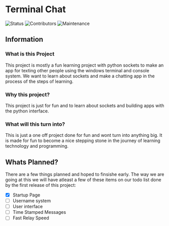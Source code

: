 # Terminal Chat
![Status](https://img.shields.io/badge/Status-In%20Development-yellow)
![Contributors](https://img.shields.io/badge/Contributers-2-blue)
![Maintenance](https://img.shields.io/badge/Maintenance-Close%20To%20None-red)


## Information

### What is this Project
This project is mostly a fun learning project with python sockets
to make an app for texting other people using the windows terminal and console system. We want to learn about sockets and make a chatting app in the process of the steps of learning.

### Why this project?
This project is just for fun and to learn about sockets and building apps with the python interface.

### What will this turn into?
This is just a one off project done for fun and wont turn into anything big. It is made for fun to become a nice stepping stone in the journey of learning technology and programming.


## Whats Planned?
There are a few things planned and hoped to finsishe early. The way we are going at this we will have atleast a few of these items on our todo list done by the first release of this project:
- [x] Startup Page
- [ ] Username system
- [ ] User interface
- [ ] Time Stamped Messages
- [ ] Fast Relay Speed
